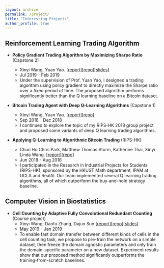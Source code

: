 ```yaml
---
layout: archive
permalink: /project/
title: "Interesting Projects"
author_profile: true
---
```


## Reinforcement Learning Trading Algorithm

* **Policy Gradient Trading Algorithm by Maximizing Sharpe Ratio** (Capstone 2)
  * Xinyi Wang, Yuan Yao. \[[report](/pdf/SCIE4500_Final_Report.pdf)\]\[[repo](https://github.com/WANGXinyiLinda/Policy-Gradient-Trading-Algorithm-by-Maximizing-Sharpe-Ratio)\]\[[slides](/pdf/SCIE4500_Final_presentation.pdf)\]
  * Jul 2019 - Feb 2019 
  * Under the supervision of Prof. Yuan Yao, I designed a trading algorithm using policy gradient to directly maximize the Sharpe ratio over a fixed period of time. The proposed algorithm performs significantly better than the Q learning baseline on a Bitcoin dataset. 

* **Bitcoin Trading Agent with Deep Q-Learning Algorithms** (Capstone 1)
  * Xinyi Wang, Yuan Yao. \[[report](/pdf/SCIE3500_Final_Report.pdf)\]\[[repo](https://github.com/WANGXinyiLinda/Deep-Q-Learning-Bitcoin-Trading-Agent)\]
  * Sep 2018 - Dec 2018
  * I continued to explore the topic of my RIPS-HK 2018 group project and proposed some variants of deep Q learning trading algorithms.

* **Applying Q-Learning to Algorithmic Bitcoin Trading** (RIPS-HK)
  * Chun Ho Chris Park, Matthew Thomas Sturm, Katherine Thai, Xinyi Linda Wang. \[[report](/pdf/RIPS_HK_2018_Final_Report.pdf)\]\[[repo](https://github.com/chpark17/rips_realai)\]
  * Jun 2018 - Aug 2018
  * I participated in the Research in Industrial Projects for Students (RIPS-HK), sponsored by the HKUST Math department, IPAM at UCLA and RealAI. Our team implemented several Q learning trading algorithms, all of which outperform the buy-and-hold strategy baseline.

## Computer Vision in Biostatistics

* **Cell Counting by Adaptive Fully Convolutional Redundant Counting** (Course project)
  * Xinyi Wang, Daofu Zhang, Dajun Sun \[[report](/pdf/4901J_final_report.pdf)\]\[[repo](https://github.com/WANGXinyiLinda/adaptive-count-ception)\]\[[slides](/pdf/4901J_final_presentation.pdf)\]
  * May 2019 - Jan 2019
  * To enable fast domain transfer between different kinds of cells in the cell counting task, we propose to pre-train the network on a simple dataset, then freeze the domain agnostic parameters and only train the domain-specific parameter on a new dataset. Experiment results show that our proposed method significantly outperforms the training-from-scratch baselines.
